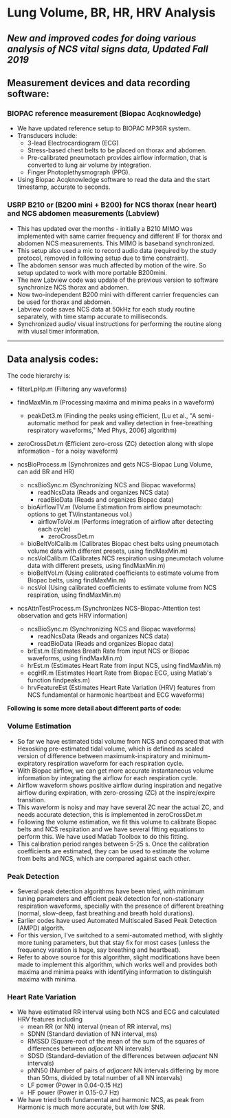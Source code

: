 # Lung Volume, BR, HR, HRV Analysis

*New and improved codes for doing various analysis of NCS vital signs data, Updated Fall 2019*
------------------------------------------------------------------------------------------------------------
## Measurement devices and data recording software:

### BIOPAC reference measurement (Biopac Acqknowledge)
* We have updated reference setup to BIOPAC MP36R system.
* Transducers include:
	* 3-lead Electrocardiogram (ECG)
	* Stress-based chest belts to be placed on thorax and abdomen.
	* Pre-calibrated pneumotach provides airflow information, that is converted to lung air volume by integration.
	* Finger Photoplethysmograph (PPG).
* Using Biopac Acqknowledge software to read the data and the start timestamp, accurate to seconds.

### USRP B210 or (B200 mini + B200) for NCS thorax (near heart) and NCS abdomen measurements (Labview)
* This has updated over the months - initially a B210 MIMO was implemented with same carrier frequency and different IF for thorax and abdomen NCS measurements. This MIMO is baseband synchronized.
* This setup also used a mic to record audio data (required by the study protocol, removed in following setup due to time constraint).
* The abdomen sensor was much affected by motion of the wire. So setup updated to work with more portable B200mini.
* The new Labview code was update of the previous version to software synchronize NCS thorax and abdomen.
* Now two-independent B200 mini with different carrier frequencies can be used for thorax and abdomen. 
* Labview code saves NCS data at 50kHz for each study routine separately, with time stamp accurate to milliseconds.
* Synchronized audio/ visual instructions for performing the routine along with viusal timer information.
-------------------------------------------------------------------------------------------------------------
## Data analysis codes:
The code hierarchy is: 
* filterLpHp.m (Filtering any waveforms)
* findMaxMin.m (Processing maxima and minima peaks in a waveform)
	* peakDet3.m (Finding the peaks using efficient, [Lu et al., "A semi-automatic method for peak and valley detection in free-breathing respiratory waveforms," Med Phys, 2006] algorithm)
* zeroCrossDet.m (Efficient zero-cross (ZC) detection along with slope information - for a noisy waveform)


* ncsBioProcess.m (Synchronizes and gets NCS-Biopac Lung Volume, can add BR and HR)
	* ncsBioSync.m (Synchronizing NCS and Biopac waveforms)
		* readNcsData (Reads and organizes NCS data)
		* readBioData (Reads and organizes Biopac data)
	* bioAirflowTV.m (Volume Estimation from airflow pneumotach: options to get TV/instantaneous vol.)
		* airflowToVol.m (Performs integration of airflow after detecting each cycle)
			* zeroCrossDet.m
	* bioBeltVolCalib.m (Calibrates Biopac chest belts using pneumotach volume data with different presets, using findMaxMin.m)
	* ncsVolCalib.m (Calibrates NCS respiration using pneumotach volume data with different presets, using findMaxMin.m)
	* bioBeltVol.m (Using calibrated coefficients to estimate volume from Biopac belts, using findMaxMin.m)
	* ncsVol (Using calibrated coefficients to estimate volume from NCS respiration, using findMaxMin.m)
	

* ncsAttnTestProcess.m (Synchronizes NCS-Biopac-Attention test observation and gets HRV information)
	* ncsBioSync.m (Synchronizing NCS and Biopac waveforms)
		* readNcsData (Reads and organizes NCS data)
		* readBioData (Reads and organizes Biopac data)
	* brEst.m (Estimates Breath Rate from input NCS or Biopac waveforms, using findMaxMin.m)
	* hrEst.m (Estimates Heart Rate from input NCS, using findMaxMin.m)
	* ecgHR.m (Estimates Heart Rate from Biopac ECG, using Matlab's function findpeaks.m)
	* hrvFeatureEst (Estimates Heart Rate Variation (HRV) features from NCS fundamental or harmonic heartbeat and ECG waveforms)
	
**Following is some more detail about different parts of code:**

### Volume Estimation

* So far we have estimated tidal volume from NCS and compared that with Hexosking pre-estimated tidal volume, which is defined as scaled version of difference between maximumk-inspiratory and minimum-expiratory respiration waveform for each respiration cycle.
* With Biopac airflow, we can get more accurate instantaneous volume information by integrating the airflow for each respiration cycle.
* Airflow waveform shows positive airflow during inspiration and negative airflow during expiration, with zero-crossing (ZC) at the inspire/expire transition. 
* This waveform is noisy and may have several ZC near the actual ZC, and needs accurate detection, this is implemented in zeroCrossDet.m
* Following the volume estimation, we fit this volume to calibrate Biopac belts and NCS respiration and we have several fitting equations to perform this. We have used Matlab Toolbox to do this fitting. 
* This calibration period ranges between 5-25 s. Once the calibration coefficients are estimated, they can be used to estimate the volume from belts and NCS, which are compared against each other.

### Peak Detection

* Several peak detection algorithms have been tried, with mimimum tuning parameters and efficient peak detection for non-stationary respiration waveforms, specially with the presence of different breathing (normal, slow-deep, fast breathing and breath hold durations).
* Earlier codes have used Automated Multiscaled Based Peak Detection (AMPD) algorith. 
* For this version, I've switched to a semi-automated method, with slightly more tuning parameters, but that stay fix for most cases (unless the frequency varation is huge, say breathing and heartbeat).
* Refer to above source for this algorithm, slight modifications have been made to implement this algorithm, which works well and provides both maxima and minima peaks with identifying information to distinguish maxima with minima.

### Heart Rate Variation

* We have estimated RR interval using both NCS and ECG and calculated HRV features including
	* mean RR (or NN) interval (mean of RR interval, ms)
	* SDNN (Standard deviation of NN interval, ms)
	* RMSSD (Square-root of the mean of the sum of the squares of differences between *adjacent* NN intervals)
	* SDSD (Standard-deviation of the differences between *adjacent* NN intervals)
	* pNN50 (Number of pairs of *adjacent* NN intervals differing by more than 50ms, divided by total number of all NN intervals)
	* LF power (Power in 0.04-0.15 Hz)
	* HF power (Power in 0.15-0.7 Hz)
* We have tried both fundamental and harmonic NCS, as peak from Harmonic is much more accurate, but with *low* SNR.







